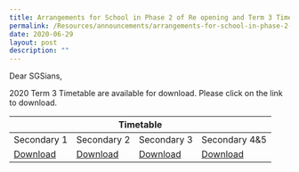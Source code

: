```yaml
---
title: Arrangements for School in Phase 2 of Re opening and Term 3 Timetable
permalink: /Resources/announcements/arrangements-for-school-in-phase-2-of-re-opening-and-term-3-timetable/
date: 2020-06-29
layout: post
description: ""
---
```

Dear SGSians,

2020 Term 3 Timetable are available for download. Please click on the link to download.

<table>
<thead>
  <tr>
    <th colspan="4" style="text-align: center;" >Timetable</th>
  </tr>
</thead>
<tbody>
  <tr>
    <td>Secondary 1</td>
    <td>Secondary 2</td>
    <td>Secondary 3</td>
    <td>Secondary 4&amp;5</td>
  </tr>
  <tr>
    <td><a href="/files/Announcement/Phase%202%20Reopening/Parent-Letter_Phase-2_post-circuit-breaker_2020-Sec1.pdf" target = "_blank" >Download</a></td>
    <td><a href="/files/Announcement/Phase%202%20Reopening/Parent-Letter_Phase-2_post-circuit-breaker_2020-Sec2.pdf" target = "_blank" >Download</a></td>
    <td><a href="/files/Announcement/Phase%202%20Reopening/Parent-Letter_Phase-2_post-circuit-breaker_2020-Sec3.pdf" target = "_blank" >Download</a></td>
    <td><a href="/files/Announcement/Phase%202%20Reopening/Parent-Letter_Phase-2_post-circuit-breaker_2020-Sec45.pdf" target = "_blank" >Download</a></td>
  </tr>
</tbody>
</table>

[]()